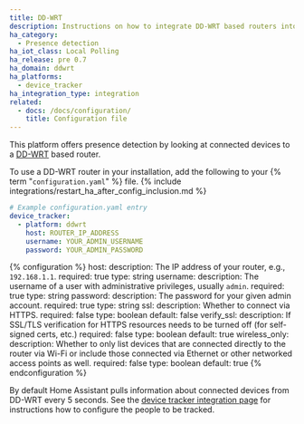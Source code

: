 ```yaml
---
title: DD-WRT
description: Instructions on how to integrate DD-WRT based routers into Home Assistant.
ha_category:
  - Presence detection
ha_iot_class: Local Polling
ha_release: pre 0.7
ha_domain: ddwrt
ha_platforms:
  - device_tracker
ha_integration_type: integration
related:
  - docs: /docs/configuration/
    title: Configuration file
---
```


This platform offers presence detection by looking at connected devices to a [DD-WRT](https://dd-wrt.com/) based router.

To use a DD-WRT router in your installation, add the following to your {% term "`configuration.yaml`" %} file.
{% include integrations/restart_ha_after_config_inclusion.md %}

```yaml
# Example configuration.yaml entry
device_tracker:
  - platform: ddwrt
    host: ROUTER_IP_ADDRESS
    username: YOUR_ADMIN_USERNAME
    password: YOUR_ADMIN_PASSWORD
```

{% configuration %}
host:
  description: The IP address of your router, e.g., `192.168.1.1`.
  required: true
  type: string
username:
  description: The username of a user with administrative privileges, usually `admin`.
  required: true
  type: string
password:
  description: The password for your given admin account.
  required: true
  type: string
ssl:
  description: Whether to connect via HTTPS.
  required: false
  type: boolean
  default: false
verify_ssl:
  description: If SSL/TLS verification for HTTPS resources needs to be turned off (for self-signed certs, etc.)
  required: false
  type: boolean
  default: true
wireless_only:
  description: Whether to only list devices that are connected directly to the router via Wi-Fi or include those connected via Ethernet or other networked access points as well.
  required: false
  type: boolean
  default: true
{% endconfiguration %}

By default Home Assistant pulls information about connected devices from DD-WRT every 5 seconds.
See the [device tracker integration page](/integrations/device_tracker/) for instructions how to configure the people to be tracked.
